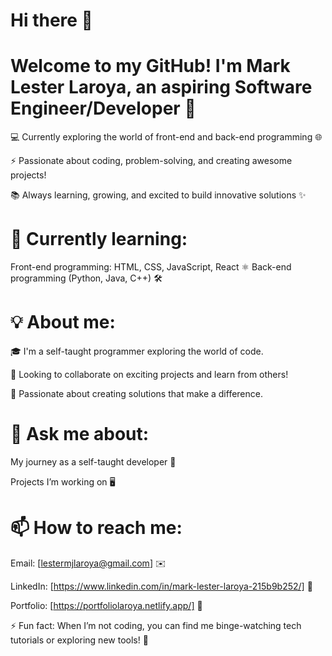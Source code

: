 # Hi there 👋
# Welcome to my GitHub! I'm Mark Lester Laroya, an aspiring Software Engineer/Developer 🚀

💻 Currently exploring the world of front-end and back-end programming 🌐 

⚡ Passionate about coding, problem-solving, and creating awesome projects!

📚 Always learning, growing, and excited to build innovative solutions ✨



# 🌱 Currently learning:

Front-end programming: HTML, CSS, JavaScript, React ⚛️
Back-end programming (Python, Java, C++) 🛠️



# 💡 About me:

🎓 I'm a self-taught programmer exploring the world of code.

🤝 Looking to collaborate on exciting projects and learn from others!

🌟 Passionate about creating solutions that make a difference.



# 💬 Ask me about:

My journey as a self-taught developer 📖

Projects I’m working on 🖥️



# 📫 How to reach me:

Email: [lestermjlaroya@gmail.com] ✉️

LinkedIn: [https://www.linkedin.com/in/mark-lester-laroya-215b9b252/] 🔗

Portfolio: [https://portfoliolaroya.netlify.app/] 🔗

⚡ Fun fact: When I’m not coding, you can find me binge-watching tech tutorials or exploring new tools! 🎥
